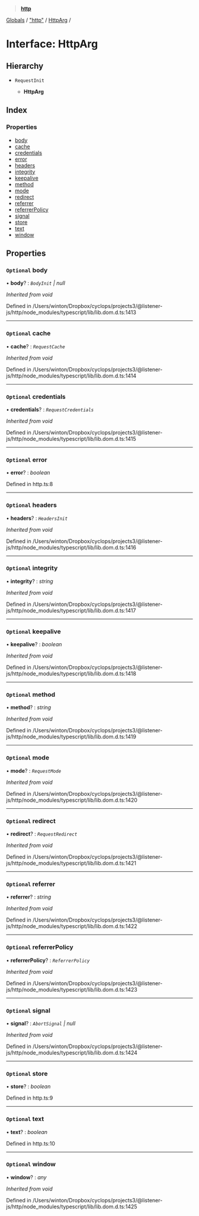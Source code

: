> **[http](../README.md)**

[Globals](../globals.md) / ["http"](../modules/_http_.md) / [HttpArg](_http_.httparg.md) /

# Interface: HttpArg

## Hierarchy

* `RequestInit`

  * **HttpArg**

## Index

### Properties

* [body](_http_.httparg.md#optional-body)
* [cache](_http_.httparg.md#optional-cache)
* [credentials](_http_.httparg.md#optional-credentials)
* [error](_http_.httparg.md#optional-error)
* [headers](_http_.httparg.md#optional-headers)
* [integrity](_http_.httparg.md#optional-integrity)
* [keepalive](_http_.httparg.md#optional-keepalive)
* [method](_http_.httparg.md#optional-method)
* [mode](_http_.httparg.md#optional-mode)
* [redirect](_http_.httparg.md#optional-redirect)
* [referrer](_http_.httparg.md#optional-referrer)
* [referrerPolicy](_http_.httparg.md#optional-referrerpolicy)
* [signal](_http_.httparg.md#optional-signal)
* [store](_http_.httparg.md#optional-store)
* [text](_http_.httparg.md#optional-text)
* [window](_http_.httparg.md#optional-window)

## Properties

### `Optional` body

• **body**? : *`BodyInit` | null*

*Inherited from void*

Defined in /Users/winton/Dropbox/cyclops/projects3/@listener-js/http/node_modules/typescript/lib/lib.dom.d.ts:1413

___

### `Optional` cache

• **cache**? : *`RequestCache`*

*Inherited from void*

Defined in /Users/winton/Dropbox/cyclops/projects3/@listener-js/http/node_modules/typescript/lib/lib.dom.d.ts:1414

___

### `Optional` credentials

• **credentials**? : *`RequestCredentials`*

*Inherited from void*

Defined in /Users/winton/Dropbox/cyclops/projects3/@listener-js/http/node_modules/typescript/lib/lib.dom.d.ts:1415

___

### `Optional` error

• **error**? : *boolean*

Defined in http.ts:8

___

### `Optional` headers

• **headers**? : *`HeadersInit`*

*Inherited from void*

Defined in /Users/winton/Dropbox/cyclops/projects3/@listener-js/http/node_modules/typescript/lib/lib.dom.d.ts:1416

___

### `Optional` integrity

• **integrity**? : *string*

*Inherited from void*

Defined in /Users/winton/Dropbox/cyclops/projects3/@listener-js/http/node_modules/typescript/lib/lib.dom.d.ts:1417

___

### `Optional` keepalive

• **keepalive**? : *boolean*

*Inherited from void*

Defined in /Users/winton/Dropbox/cyclops/projects3/@listener-js/http/node_modules/typescript/lib/lib.dom.d.ts:1418

___

### `Optional` method

• **method**? : *string*

*Inherited from void*

Defined in /Users/winton/Dropbox/cyclops/projects3/@listener-js/http/node_modules/typescript/lib/lib.dom.d.ts:1419

___

### `Optional` mode

• **mode**? : *`RequestMode`*

*Inherited from void*

Defined in /Users/winton/Dropbox/cyclops/projects3/@listener-js/http/node_modules/typescript/lib/lib.dom.d.ts:1420

___

### `Optional` redirect

• **redirect**? : *`RequestRedirect`*

*Inherited from void*

Defined in /Users/winton/Dropbox/cyclops/projects3/@listener-js/http/node_modules/typescript/lib/lib.dom.d.ts:1421

___

### `Optional` referrer

• **referrer**? : *string*

*Inherited from void*

Defined in /Users/winton/Dropbox/cyclops/projects3/@listener-js/http/node_modules/typescript/lib/lib.dom.d.ts:1422

___

### `Optional` referrerPolicy

• **referrerPolicy**? : *`ReferrerPolicy`*

*Inherited from void*

Defined in /Users/winton/Dropbox/cyclops/projects3/@listener-js/http/node_modules/typescript/lib/lib.dom.d.ts:1423

___

### `Optional` signal

• **signal**? : *`AbortSignal` | null*

*Inherited from void*

Defined in /Users/winton/Dropbox/cyclops/projects3/@listener-js/http/node_modules/typescript/lib/lib.dom.d.ts:1424

___

### `Optional` store

• **store**? : *boolean*

Defined in http.ts:9

___

### `Optional` text

• **text**? : *boolean*

Defined in http.ts:10

___

### `Optional` window

• **window**? : *any*

*Inherited from void*

Defined in /Users/winton/Dropbox/cyclops/projects3/@listener-js/http/node_modules/typescript/lib/lib.dom.d.ts:1425